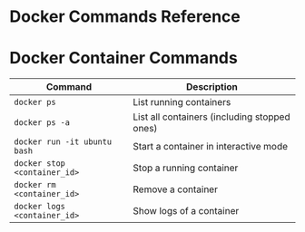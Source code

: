 # Docker Commands Reference

# Docker Container Commands

| Command | Description |
|--------|-------------|
| `docker ps` | List running containers |
| `docker ps -a` | List all containers (including stopped ones) |
| `docker run -it ubuntu bash` | Start a container in interactive mode |
| `docker stop <container_id>` | Stop a running container |
| `docker rm <container_id>` | Remove a container |
| `docker logs <container_id>` | Show logs of a container |
